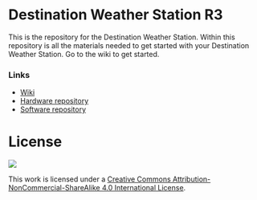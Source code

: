 # Destination Weather Station R3
This is the repository for the Destination Weather Station. Within this repository is all the materials needed to get started with your Destination Weather Station. Go to the wiki to get started.

### Links

* [Wiki](https://github.com/Destination-SPACE/Weather-Station-r3/wiki)
* [Hardware repository](https://github.com/Destination-SPACE/Weather-Station-r3-Hardware)
* [Software repository](https://github.com/Destination-SPACE/Weather-Station-r3-Software)

# License
![](https://licensebuttons.net/l/by-nc-sa/4.0/88x31.png)

This work is licensed under a [Creative Commons Attribution-NonCommercial-ShareAlike 4.0 International License](https://creativecommons.org/licenses/by-nc-sa/4.0/).
